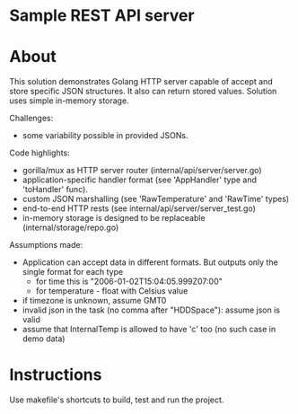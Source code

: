 # Sample REST API server

# About

This solution demonstrates Golang HTTP server capable of accept and store specific JSON structures. It also can return stored values.
Solution uses simple in-memory storage.

Challenges:
* some variability possible in provided JSONs.

Code highlights:
* gorilla/mux as HTTP server router (internal/api/server/server.go)
* application-specific handler format (see 'AppHandler' type and 'toHandler' func).
* custom JSON marshalling (see 'RawTemperature' and 'RawTime' types)
* end-to-end HTTP rests (see internal/api/server/server_test.go)
* in-memory storage is designed to be replaceable (internal/storage/repo.go)


Assumptions made:

* Application can accept data in different formats. But outputs only the single format for each type
    * for time this is "2006-01-02T15:04:05.999Z07:00"
    * for temperature - float with Celsius value
* if timezone is unknown, assume GMT0
* invalid json in the task (no comma after "HDDSpace"): assume json is valid
* assume that InternalTemp is allowed to have 'c' too (no such case in demo data)

# Instructions

Use makefile's shortcuts to build, test and run the project.

